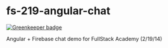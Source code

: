 fs-219-angular-chat
===================

[![Greenkeeper badge](https://badges.greenkeeper.io/bendrucker/fs-219-angular-chat.svg)](https://greenkeeper.io/)

Angular + Firebase chat demo for FullStack Academy (2/19/14)
